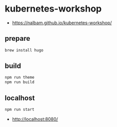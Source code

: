 # kubernetes-workshop

* <https://nalbam.github.io/kubernetes-workshop/>

## prepare

```bash
brew install hugo
```

## build

```bash
npm run theme
npm run build
```

## localhost

```bash
npm run start
```

* <http://localhost:8080/>
